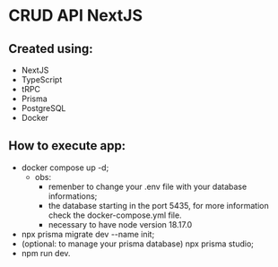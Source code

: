 # CRUD API NextJS
## Created using:
- NextJS
- TypeScript
- tRPC
- Prisma
- PostgreSQL
- Docker

## How to execute app:
- docker compose up -d;
    - obs:
        - remenber to change your .env file with your database informations;
        - the database starting in the port 5435, for more information check the docker-compose.yml file.
        - necessary to have node version 18.17.0
- npx prisma migrate dev --name init;
- (optional: to manage your prisma database) npx prisma studio;
- npm run dev.

